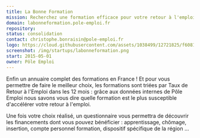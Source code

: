 ```yaml
---
title: La Bonne Formation
mission: Recherchez une formation efficace pour votre retour à l'emploi et découvrez les financements possibles.
domain: labonneformation.pole-emploi.fr
repository:
status: consolidation
contact: christophe.bonraisin@pole-emploi.fr
logo: https://cloud.githubusercontent.com/assets/1038499/12721825/f6081cf6-c901-11e5-8531-7f564480fef9.png
screenshot: /img/startups/labonneformation.png
start: 2015-05-01
owner: Pôle Emploi
---
```


Enfin un annuaire complet des formations en France ! Et pour vous permettre de faire le meilleur choix, les formations sont triées par Taux de Retour à l'Emploi dans les 12 mois : grâce aux données internes de Pôle Emploi nous savons vous dire quelle formation est le plus susceptible d'accélérer votre retour à l'emploi.

Une fois votre choix réalisé, un questionnaire vous permettra de découvrir les financements dont vous pouvez bénéficier : apprentissage, chômage, insertion, compte personnel formation, dispositif spécifique de la région …
